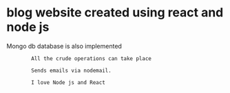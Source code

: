 # blog website created using react and node js
Mongo db database is also implemented
        
        
            
            All the crude operations can take place 
            
            Sends emails via nodemail.
            
            I love Node js and React
